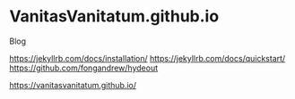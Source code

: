 # VanitasVanitatum.github.io
Blog

https://jekyllrb.com/docs/installation/
https://jekyllrb.com/docs/quickstart/
https://github.com/fongandrew/hydeout


https://vanitasvanitatum.github.io/
